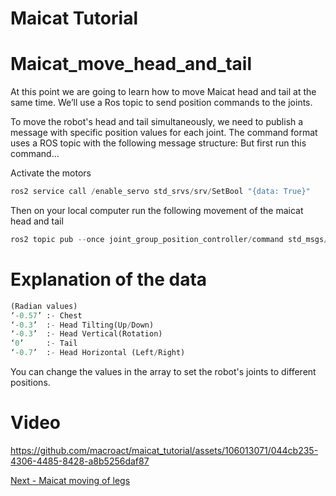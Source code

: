 # Maicat Tutorial
# Maicat_move_head_and_tail
At this point we are going to learn how to move Maicat head and tail at the same time. We’ll use a Ros topic to send position commands to the joints.

To move the robot's head and tail simultaneously, we need to publish a message with specific position values for each joint. The command format uses a ROS topic with the following message structure: But first run this command…

Activate the motors
```python
ros2 service call /enable_servo std_srvs/srv/SetBool "{data: True}"
```

Then on your local computer run the following movement of the maicat head and tail
```python
ros2 topic pub --once joint_group_position_controller/command std_msgs/Float64MultiArray "data: [-0.57, -0.3, -0.3, 0, -0.7]"

```

# Explanation of the data
```python
(Radian values)
‘-0.57’ :- Chest
‘-0.3’  :- Head Tilting(Up/Down)
‘-0.3’  :- Head Vertical(Rotation)
‘0’     :- Tail
‘-0.7’  :- Head Horizontal (Left/Right)
```
You can change the values in the array to set the robot's joints to different positions.

# Video

https://github.com/macroact/maicat_tutorial/assets/106013071/044cb235-4306-4485-8428-a8b5256daf87


[Next - Maicat moving of legs](../09_maicat_move_legs/README.md)
